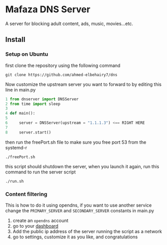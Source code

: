 # Mafaza DNS Server

A server for blocking adult content, ads, music, movies...etc.

## Install

### Setup on Ubuntu

first clone the repository using the following command

```shell
git clone https://github.com/ahmed-elbehairy7/dns
```

Now customize the upstream server you want to forward to by editing this line in main.py

```python
1 from dnserver import DNSServer
2 from time import sleep
3
4 def main():
5
6     server = DNSServer(upstream = "1.1.1.3") <== RIGHT HERE
7
8     server.start()
```

then run the freePort.sh file to make sure you free port 53 from the systemd-r

```shell
./freePort.sh
```

this script should shutdown the server, when you launch it again, run this command to run the server script

```shell
./run.sh
```

### Content filtering

This is how to do it using opendns, if you want to use another service change the `PRIMARY_SERVER` and `SECONDARY_SERVER` constants in main.py

1. create an `opendns` account
1. go to your [dashboard](https://opendns.com/dashboard)
1. Add the public ip address of the server running the script as a network
1. go to settings, customize it as you like, and congratulations
